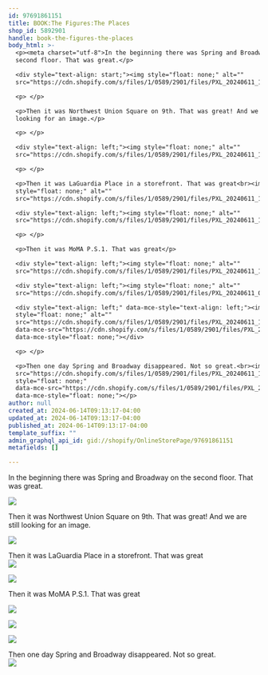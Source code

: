 ```yaml
---
id: 97691861151
title: BOOK:The Figures:The Places
shop_id: 5892901
handle: book-the-figures-the-places
body_html: >-
  <p><meta charset="utf-8">In the beginning there was Spring and Broadway on the
  second floor. That was great.</p>

  <div style="text-align: start;"><img style="float: none;" alt=""
  src="https://cdn.shopify.com/s/files/1/0589/2901/files/PXL_20240611_170333136_2048x2048.jpg?v=1718369899"></div>

  <p> </p>

  <p>Then it was Northwest Union Square on 9th. That was great! And we are still
  looking for an image.</p>

  <p> </p>

  <div style="text-align: left;"><img style="float: none;" alt=""
  src="https://cdn.shopify.com/s/files/1/0589/2901/files/PXL_20240611_173657255_2048x2048.jpg?v=1718369900"></div>

  <p> </p>

  <p>Then it was LaGuardia Place in a storefront. That was great<br><img
  style="float: none;" alt=""
  src="https://cdn.shopify.com/s/files/1/0589/2901/files/PXL_20240611_173913446_2048x2048.jpg?v=1718369899"></p>

  <div style="text-align: left;"><img style="float: none;" alt=""
  src="https://cdn.shopify.com/s/files/1/0589/2901/files/PXL_20240611_173727628_2048x2048.jpg?v=1718369899"></div>

  <p> </p>

  <p>Then it was MoMA P.S.1. That was great</p>

  <div style="text-align: left;"><img style="float: none;" alt=""
  src="https://cdn.shopify.com/s/files/1/0589/2901/files/PXL_20240611_180804041.MP_2048x2048.jpg?v=1718369899"></div>

  <div style="text-align: left;"><img style="float: none;" alt=""
  src="https://cdn.shopify.com/s/files/1/0589/2901/files/PXL_20240611_085448520.MP_2048x2048.jpg?v=1718230585"></div>

  <div style="text-align: left;" data-mce-style="text-align: left;"><img
  style="float: none;" alt=""
  src="https://cdn.shopify.com/s/files/1/0589/2901/files/PXL_20240611_180700902_2048x2048.jpg?v=1718369899"
  data-mce-src="https://cdn.shopify.com/s/files/1/0589/2901/files/PXL_20240611_180700902_2048x2048.jpg?v=1718369899"
  data-mce-style="float: none;"></div>

  <p> </p>

  <p>Then one day Spring and Broadway disappeared. Not so great.<br><img alt=""
  src="https://cdn.shopify.com/s/files/1/0589/2901/files/PXL_20240611_173636311_2048x2048.jpg?v=1718369899"
  style="float: none;"
  data-mce-src="https://cdn.shopify.com/s/files/1/0589/2901/files/PXL_20240611_173636311_2048x2048.jpg?v=1718369899"
  data-mce-style="float: none;"></p>
author: null
created_at: 2024-06-14T09:13:17-04:00
updated_at: 2024-06-14T09:13:17-04:00
published_at: 2024-06-14T09:13:17-04:00
template_suffix: ""
admin_graphql_api_id: gid://shopify/OnlineStorePage/97691861151
metafields: []

---
```


In the beginning there was Spring and Broadway on the second floor. That was great.

![](https://cdn.shopify.com/s/files/1/0589/2901/files/PXL_20240611_170333136_2048x2048.jpg?v=1718369899)

Then it was Northwest Union Square on 9th. That was great! And we are still looking for an image.

![](https://cdn.shopify.com/s/files/1/0589/2901/files/PXL_20240611_173657255_2048x2048.jpg?v=1718369900)

Then it was LaGuardia Place in a storefront. That was great  
![](https://cdn.shopify.com/s/files/1/0589/2901/files/PXL_20240611_173913446_2048x2048.jpg?v=1718369899)

![](https://cdn.shopify.com/s/files/1/0589/2901/files/PXL_20240611_173727628_2048x2048.jpg?v=1718369899)

Then it was MoMA P.S.1. That was great

![](https://cdn.shopify.com/s/files/1/0589/2901/files/PXL_20240611_180804041.MP_2048x2048.jpg?v=1718369899)

![](https://cdn.shopify.com/s/files/1/0589/2901/files/PXL_20240611_085448520.MP_2048x2048.jpg?v=1718230585)

![](https://cdn.shopify.com/s/files/1/0589/2901/files/PXL_20240611_180700902_2048x2048.jpg?v=1718369899)

Then one day Spring and Broadway disappeared. Not so great.  
![](https://cdn.shopify.com/s/files/1/0589/2901/files/PXL_20240611_173636311_2048x2048.jpg?v=1718369899)